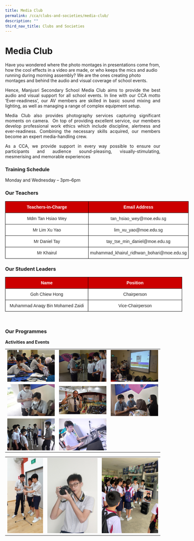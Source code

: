 ```yaml
---
title: Media Club
permalink: /cca/clubs-and-societies/media-club/
description: ""
third_nav_title: Clubs and Societies
---
```

# **Media Club**

Have you wondered where the photo montages in presentations come from, how the cool effects in a video are made, or who keeps the mics and audio running during morning assembly? We are the ones creating photo montages and behind the audio and visual coverage of school events.  

<p style="text-align: justify;">Hence, Manjusri Secondary School Media Club aims to provide the best audio and visual support for all school events. In line with our CCA motto ‘Ever-readiness’, our AV members are skilled in basic sound mixing and lighting, as well as managing a range of complex equipment setup.</p>

<p style="text-align: justify;">Media Club also provides photography services capturing significant moments on camera.&nbsp; On top of providing excellent service, our members develop professional work ethics which include discipline, alertness and ever-readiness. Combining the necessary skills acquired, our members become an expert media-handling crew.</p>

<p style="text-align: justify;">As a CCA, we provide support in every way possible to ensure our participants and audience sound-pleasing, visually-stimulating, mesmerising and memorable experiences  </p>

### **Training Schedule**

Monday and Wednesday – 3pm–6pm  

### **Our Teachers**

<style type="text/css">
.tg  {border-collapse:collapse;border-spacing:0;}
.tg td{border-color:black;border-style:solid;border-width:1px;font-family:Arial, sans-serif;font-size:14px;
  overflow:hidden;padding:10px 5px;word-break:normal;}
.tg th{border-color:black;border-style:solid;border-width:1px;font-family:Arial, sans-serif;font-size:14px;
  font-weight:normal;overflow:hidden;padding:10px 5px;word-break:normal;}
.tg .tg-xu5m{background-color:#C00;color:#FFF;font-weight:bold;text-align:center;vertical-align:top}
.tg .tg-a3j2{background-color:#FFF;color:#222;text-align:center;vertical-align:middle}
</style>
<table class="tg" style="undefined;table-layout: fixed; width: 700px">
<colgroup>
<col style="width: 270px">
<col style="width: 306px">
</colgroup>
<thead>
  <tr>
    <th class="tg-xu5m">Teachers-in-Charge</th>
    <th class="tg-xu5m">Email Address</th>
  </tr>
</thead>
<tbody>
  <tr>
    <td class="tg-a3j2"><span style="color:#222;background-color:transparent"> Mdm Tan Hsiao Wey</span></td>
    <td class="tg-a3j2"><span style="color:#222;background-color:transparent">tan_hsiao_wey@moe.edu.sg </span></td>
  </tr>
  <tr>
    <td class="tg-a3j2"><span style="color:#222;background-color:transparent">Mr Lim Xu Yao </span></td>
    <td class="tg-a3j2"><span style="color:#222;background-color:transparent">lim_xu_yao@moe.edu.sg </span></td>
  </tr>
  <tr>
    <td class="tg-a3j2"><span style="color:#222;background-color:transparent"> Mr Daniel Tay</span></td>
    <td class="tg-a3j2"><span style="color:#222;background-color:transparent">tay_tse_min_daniel@moe.edu.sg </span></td>
  </tr>
  <tr>
    <td class="tg-a3j2"><span style="color:#222;background-color:transparent">Mr Khairul </span></td>
    <td class="tg-a3j2"><span style="color:#222;background-color:transparent"> muhammad_khairul_ridhwan_bohari@moe.edu.sg</span></td>
  </tr>
</tbody>
</table>

### **Our Student Leaders**


<style type="text/css">
.tg  {border-collapse:collapse;border-spacing:0;}
.tg td{border-color:black;border-style:solid;border-width:1px;font-family:Arial, sans-serif;font-size:14px;
  overflow:hidden;padding:10px 5px;word-break:normal;}
.tg th{border-color:black;border-style:solid;border-width:1px;font-family:Arial, sans-serif;font-size:14px;
  font-weight:normal;overflow:hidden;padding:10px 5px;word-break:normal;}
.tg .tg-xu5m{background-color:#C00;color:#FFF;font-weight:bold;text-align:center;vertical-align:top}
.tg .tg-a3j2{background-color:#FFF;color:#222;text-align:center;vertical-align:middle}
</style>
<table class="tg" style="undefined;table-layout: fixed; width: 700px">
<colgroup>
<col style="width: 269px">
<col style="width: 305px">
</colgroup>
<thead>
  <tr>
    <th class="tg-xu5m">Name</th>
    <th class="tg-xu5m">Position</th>
  </tr>
</thead>
<tbody>
  <tr>
    <td class="tg-a3j2"><span style="color:#222;background-color:transparent">Goh Chiew Hong</span></td>
    <td class="tg-a3j2"><span style="color:#222;background-color:transparent">Chairperson</span></td>
  </tr>
  <tr>
    <td class="tg-a3j2"><span style="color:#222;background-color:transparent">Muhammad Anaqy Bin Mohamed Zaidi</span></td>
    <td class="tg-a3j2"><span style="color:#222;background-color:transparent">Vice-Chairperson</span></td>
  </tr>
</tbody>
</table>

<br>

### **Our Programmes**


**Activities and Events**


|   |   |   |
|:---:|:---:|:---:|
| ![](/images/Cca/Media%20Club/Discussion%20with%20CCAs%20teachers.jpg)  | ![](/images/Cca/Media%20Club/Media%201.jpg)  | ![](/images/Cca/Media%20Club/Media%202.jpg)  |
| ![](/images/Cca/Media%20Club/Media%203.jpg)  |  ![](/images/Cca/Media%20Club/Media%204.jpg)   |  ![](/images/Cca/Media%20Club/Media%205.jpg) |
|  ![](/images/Cca/Media%20Club/Media%206.jpg) | ![](/images/Cca/Media%20Club/Media%20Club%20managing%20equipment.jpg)  |   |


|   |   |   |
|:---:|:---:|:---:|
| ![](/images/Cca/Media%20Club/Media%20Club%20training.jpeg)  | ![](/images/Cca/Media%20Club/student%20posing.jpg)  | ![](/images/Cca/Media%20Club/Media%20Club%20during%20CCA%20Orientation.jpeg)  |